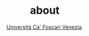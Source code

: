 ---
layout: about
title: about
permalink: /
subtitle: <a href='[#](https://www.unive.it/)'>Università Ca' Foscari Venezia</a>.

profile:
  align: right
  image: prof_pic.jpg
  image_circular: false # crops the image to make it circular
  address:

news: false  # includes a list of news items
latest_posts: false  # includes a list of the newest posts
selected_papers: false # includes a list of papers marked as "selected={true}"
social: true  # includes social icons at the bottom of the page
---